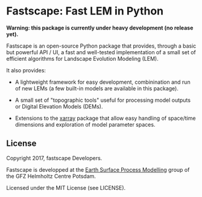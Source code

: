 # Fastscape: Fast LEM in Python

**Warning: this package is currently under heavy development (no release yet).**

Fastscape is an open-source Python package that provides, through a basic but
powerful API / UI, a fast and well-tested implementation of a small set of
efficient algorithms for Landscape Evolution Modeling (LEM).

It also provides:

- A lightweight framework for easy development, combinination and
  run of new LEMs (a few built-in models are available in this package).

- A small set of "topographic tools" useful for processing model outputs
  or Digital Elevation Models (DEMs).

- Extensions to the [xarray](http://xarray.pydata.org/en/stable/) package that
  allow easy handling of space/time dimensions and exploration of model
  parameter spaces.

## License

Copyright 2017, fastscape Developers.

Fastscape is developped at the
[Earth Surface Process Modelling](http://www.gfz-potsdam.de/en/section/earth-surface-process-modelling/)
group of the GFZ Helmholtz Centre Potsdam.

Licensed under the MIT License (see LICENSE).

